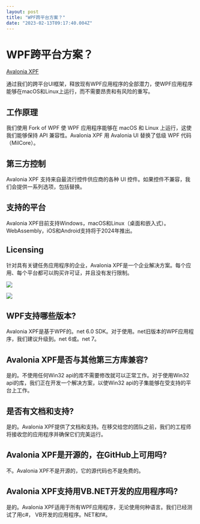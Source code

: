 ```yaml
---
layout: post
title: "WPF跨平台方案？"
date: "2023-02-13T09:17:40.004Z"
---
```

WPF跨平台方案？
=========

[Avalonia XPF](https://www.avaloniaui.net/XPF)

通过我们的跨平台UI框架，释放现有WPF应用程序的全部潜力，使WPF应用程序能够在macOS和Linux上运行，而不需要昂贵和有风险的重写。

工作原理
----

我们使用 Fork of WPF 使 WPF 应用程序能够在 macOS 和 Linux 上运行，这使我们能够保持 API 兼容性。Avalonia XPF 用 Avalonia UI 替换了低级 WPF 代码 （MilCore）。

第三方控制
-----

Avalonia XPF 支持来自最流行控件供应商的各种 UI 控件。如果控件不兼容，我们会提供一系列选项，包括替换。

支持的平台
-----

Avalonia XPF目前支持Windows，macOS和Linux（桌面和嵌入式）。WebAssembly，iOS和Android支持将于2024年推出。

Licensing
---------

针对具有关键任务应用程序的企业，Avalonia XPF是一个企业解决方案。每个应用、每个平台都可以购买许可证，并且没有发行限制。

![](https://img2023.cnblogs.com/blog/2415052/202302/2415052-20230213170643476-1008058412.png)

![](https://img2023.cnblogs.com/blog/2415052/202302/2415052-20230213170649294-1587840389.png)

WPF支持哪些版本?
----------

Avalonia XPF是基于WPF的。net 6.0 SDK。对于使用。net旧版本的WPF应用程序，我们建议升级到。net 6或。net 7。

Avalonia XPF是否与其他第三方库兼容?
------------------------

是的。不使用任何Win32 api的库不需要修改就可以正常工作。对于使用Win32 api的库，我们正在开发一个解决方案，以使Win32 api的子集能够在受支持的平台上工作。

是否有文档和支持?
---------

是的。Avalonia XPF提供了文档和支持。在移交给您的团队之前，我们的工程师将接收您的应用程序并确保它们完美运行。

Avalonia XPF是开源的，在GitHub上可用吗?
-----------------------------

不。Avalonia XPF不是开源的，它的源代码也不是免费的。

Avalonia XPF支持用VB.NET开发的应用程序吗?
------------------------------

是的。Avalonia XPF适用于所有WPF应用程序，无论使用何种语言。我们已经测试了用c#， VB开发的应用程序。NET和f#。